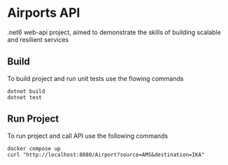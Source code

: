 # Airports API
.net6 web-api project, aimed to demonstrate the skills of building scalable and resilient services

## Build
To build project and run unit tests use the flowing commands

```
dotnet build
dotnet test
```

## Run Project
To run project and call API use the following commands
````
docker compose up
curl "http://localhost:8080/Airport?source=AMS&destination=IKA"
````
